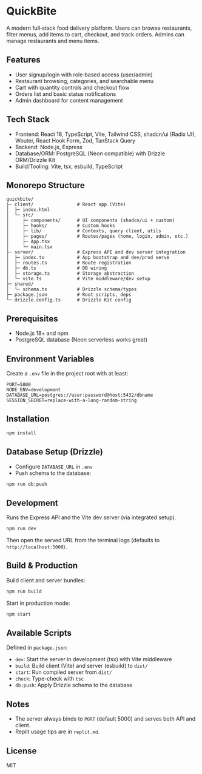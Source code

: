 # QuickBite

A modern full‑stack food delivery platform. Users can browse restaurants, filter menus, add items to cart, checkout, and track orders. Admins can manage restaurants and menu items.

## Features
- User signup/login with role‑based access (user/admin)
- Restaurant browsing, categories, and searchable menu
- Cart with quantity controls and checkout flow
- Orders list and basic status notifications
- Admin dashboard for content management

## Tech Stack
- Frontend: React 18, TypeScript, Vite, Tailwind CSS, shadcn/ui (Radix UI), Wouter, React Hook Form, Zod, TanStack Query
- Backend: Node.js, Express
- Database/ORM: PostgreSQL (Neon compatible) with Drizzle ORM/Drizzle Kit
- Build/Tooling: Vite, tsx, esbuild, TypeScript

## Monorepo Structure
```
quickbite/
├─ client/                # React app (Vite)
│  ├─ index.html
│  └─ src/
│     ├─ components/      # UI components (shadcn/ui + custom)
│     ├─ hooks/           # Custom hooks
│     ├─ lib/             # Contexts, query client, utils
│     ├─ pages/           # Routes/pages (home, login, admin, etc.)
│     ├─ App.tsx
│     └─ main.tsx
├─ server/                # Express API and dev server integration
│  ├─ index.ts            # App bootstrap and dev/prod serve
│  ├─ routes.ts           # Route registration
│  ├─ db.ts               # DB wiring
│  ├─ storage.ts          # Storage abstraction
│  └─ vite.ts             # Vite middleware/dev setup
├─ shared/
│  └─ schema.ts           # Drizzle schema/types
├─ package.json           # Root scripts, deps
└─ drizzle.config.ts      # Drizzle Kit config
```

## Prerequisites
- Node.js 18+ and npm
- PostgreSQL database (Neon serverless works great)

## Environment Variables
Create a `.env` file in the project root with at least:
```
PORT=5000
NODE_ENV=development
DATABASE_URL=postgres://user:password@host:5432/dbname
SESSION_SECRET=replace-with-a-long-random-string
```

## Installation
```bash
npm install
```

## Database Setup (Drizzle)
- Configure `DATABASE_URL` in `.env`
- Push schema to the database:
```bash
npm run db:push
```

## Development
Runs the Express API and the Vite dev server (via integrated setup).
```bash
npm run dev
```
Then open the served URL from the terminal logs (defaults to `http://localhost:5000`).

## Build & Production
Build client and server bundles:
```bash
npm run build
```
Start in production mode:
```bash
npm start
```

## Available Scripts
Defined in `package.json`:
- `dev`: Start the server in development (tsx) with Vite middleware
- `build`: Build client (Vite) and server (esbuild) to `dist/`
- `start`: Run compiled server from `dist/`
- `check`: Type-check with `tsc`
- `db:push`: Apply Drizzle schema to the database

## Notes
- The server always binds to `PORT` (default 5000) and serves both API and client.
- Replit usage tips are in `replit.md`.

## License
MIT



